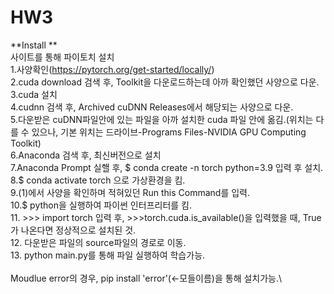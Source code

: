 # HW3
**Install
**\
사이트를 통해 파이토치 설치\
1.사양확인(https://pytorch.org/get-started/locally/)\
2.cuda download 검색 후, Toolkit을 다운로드하는데 아까 확인했던 사양으로 다운.\
3.cuda 설치\
4.cudnn 검색 후, Archived cuDNN Releases에서 해당되는 사양으로 다운.\
5.다운받은 cuDNN파일안에 있는 파일을 아까 설치한 cuda 파일 안에 옮김.(위치는 다를 수 있으나, 기본 위치는 드라이브-Programs Files-NVIDIA GPU Computing Toolkit)\
6.Anaconda 검색 후, 최신버전으로 설치\
7.Anaconda Prompt 실핼 후, $ conda create -n torch python=3.9 입력 후 설치.\
8.$ conda activate torch 으로 가상환경을 킴.\
9.(1)에서 사양을 확인하며 적혀있던 Run this Command를 입력.\
10.$ python을 실행하여 파이썬 인터프리터를 킴.\
11. >>> import torch 입력 후, >>>torch.cuda.is_available()을 입력했을 때, True가 나온다면 정상적으로 설치된 것.\
12. 다운받은 파일의 source파일의 경로로 이동.\
13. python main.py를 통해 파일 실행하여 학습가능.\
\
Moudlue error의 경우, pip install 'error'(<-모들이름)을 통해 설치가능.\

